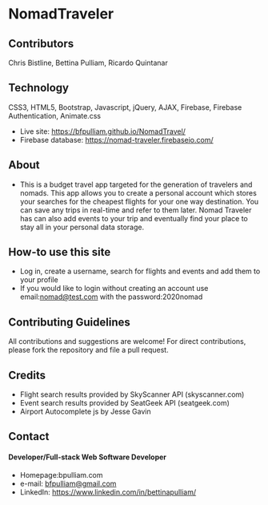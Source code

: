 # NomadTraveler

## Contributors
Chris Bistline, Bettina Pulliam, Ricardo Quintanar

## Technology
CSS3, HTML5, Bootstrap, Javascript, jQuery, AJAX, Firebase, Firebase Authentication, Animate.css
* Live site: https://bfpulliam.github.io/NomadTravel/
* Firebase database: https://nomad-traveler.firebaseio.com/

## About
* This is a budget travel app targeted for the generation of travelers and nomads. This app allows you to create a personal account which stores your searches for the cheapest flights for your one way destination. You can save any trips in real-time and refer to them later. Nomad Traveler has can also add events to your trip and eventually find your place to stay all in your personal data storage.

## How-to use this site
* Log in, create a username, search for flights and events and add them to your profile
* If you would like to login without creating an account use email:nomad@test.com with the password:2020nomad
## Contributing Guidelines
All contributions and suggestions are welcome!
For direct contributions, please fork the repository and file a pull request.

## Credits
* Flight search results provided by SkyScanner API (skyscanner.com)
* Event search results provided by SeatGeek API (seatgeek.com)
* Airport Autocomplete js by Jesse Gavin

## Contact
#### Developer/Full-stack Web Software Developer
* Homepage:bpulliam.com
* e-mail: bfpulliam@gmail.com
* LinkedIn: https://www.linkedin.com/in/bettinapulliam/
